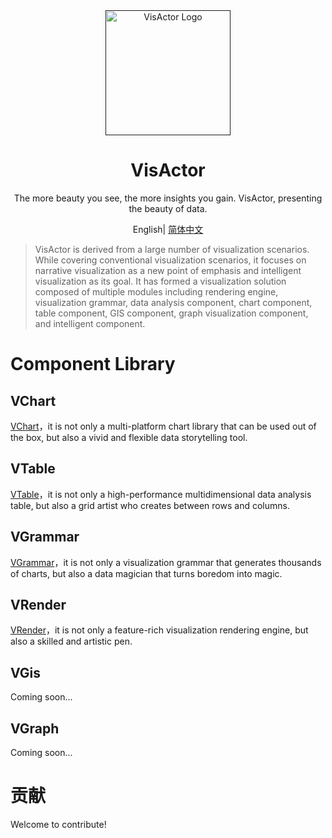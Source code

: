 <div align="center">
  <a href="" target="_blank">
    <img alt="VisActor Logo" width="200" src=""/>
  </a>
</div>

<div align="center">
  <h1>VisActor</h1>
</div>

<div align="center">

The more beauty you see, the more insights you gain. VisActor, presenting the beauty of data.

</div>

<div align="center">

English| [简体中文](./README.zh-CN.md) 

</div>

> VisActor is derived from a large number of visualization scenarios. While covering conventional visualization scenarios, it focuses on narrative visualization as a new point of emphasis and intelligent visualization as its goal. It has formed a visualization solution composed of multiple modules including rendering engine, visualization grammar, data analysis component, chart component, table component, GIS component, graph visualization component, and intelligent component.

# Component Library

## VChart
[VChart]()，it is not only a multi-platform chart library that can be used out of the box, but also a vivid and flexible data storytelling tool.
## VTable
[VTable]()，it is not only a high-performance multidimensional data analysis table, but also a grid artist who creates between rows and columns.

## VGrammar
[VGrammar]()，it is not only a visualization grammar that generates thousands of charts, but also a data magician that turns boredom into magic.

## VRender
[VRender]()，it is not only a feature-rich visualization rendering engine, but also a skilled and artistic pen.

## VGis
Coming soon...

## VGraph
Coming soon...

# 贡献
Welcome to contribute!

